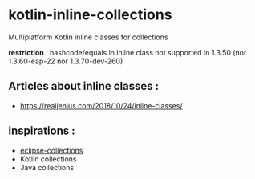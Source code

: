 # kotlin-inline-collections

Multiplatform Kotlin inline classes for collections

**restriction** : hashcode/equals in inline class not supported in 1.3.50 (nor 1.3.60-eap-22 nor 1.3.70-dev-260)

## Articles about inline classes :
* https://realjenius.com/2018/10/24/inline-classes/

## inspirations :
* [eclipse-collections](https://github.com/eclipse/eclipse-collections/blob/master/eclipse-collections/src/main/java/org/eclipse/collections/impl/list/immutable/ImmutableArrayList.java)
* Kotlin collections
* Java collections

